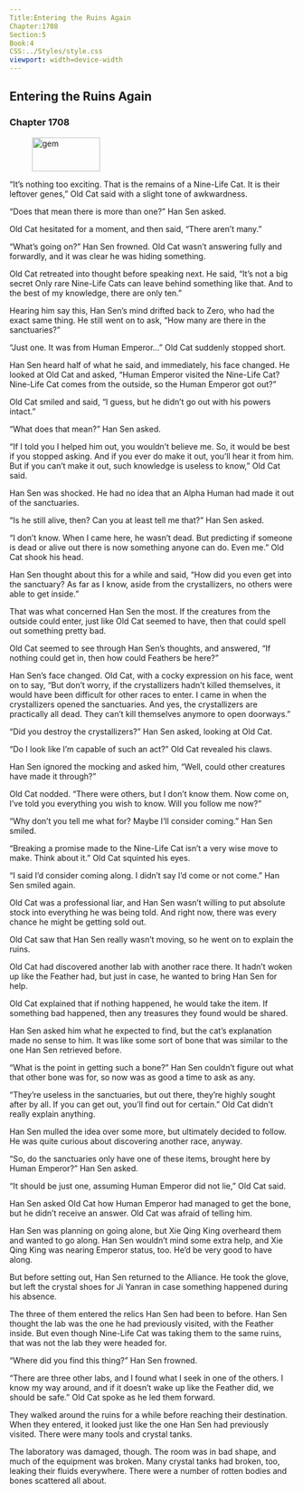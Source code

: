 ```yaml
---
Title:Entering the Ruins Again 
Chapter:1708 
Section:5 
Book:4 
CSS:../Styles/style.css 
viewport: width=device-width
---
```

  
## Entering the Ruins Again
### Chapter 1708
  
<figure>
	<img src="../Images/gem.gif" alt="gem" id="gem" width="120" height="60" />
</figure>
  

  
“It’s nothing too exciting. That is the remains of a Nine-Life Cat. It is their leftover genes,” Old Cat said with a slight tone of awkwardness.

“Does that mean there is more than one?” Han Sen asked.

Old Cat hesitated for a moment, and then said, “There aren’t many.”

“What’s going on?” Han Sen frowned. Old Cat wasn’t answering fully and forwardly, and it was clear he was hiding something.

Old Cat retreated into thought before speaking next. He said, “It’s not a big secret Only rare Nine-Life Cats can leave behind something like that. And to the best of my knowledge, there are only ten.”

Hearing him say this, Han Sen’s mind drifted back to Zero, who had the exact same thing. He still went on to ask, “How many are there in the sanctuaries?”

“Just one. It was from Human Emperor…” Old Cat suddenly stopped short.

Han Sen heard half of what he said, and immediately, his face changed. He looked at Old Cat and asked, “Human Emperor visited the Nine-Life Cat? Nine-Life Cat comes from the outside, so the Human Emperor got out?”

Old Cat smiled and said, “I guess, but he didn’t go out with his powers intact.”

“What does that mean?” Han Sen asked.

“If I told you I helped him out, you wouldn’t believe me. So, it would be best if you stopped asking. And if you ever do make it out, you’ll hear it from him. But if you can’t make it out, such knowledge is useless to know,” Old Cat said.

Han Sen was shocked. He had no idea that an Alpha Human had made it out of the sanctuaries.

“Is he still alive, then? Can you at least tell me that?” Han Sen asked.

“I don’t know. When I came here, he wasn’t dead. But predicting if someone is dead or alive out there is now something anyone can do. Even me.” Old Cat shook his head.

Han Sen thought about this for a while and said, “How did you even get into the sanctuary? As far as I know, aside from the crystallizers, no others were able to get inside.”

That was what concerned Han Sen the most. If the creatures from the outside could enter, just like Old Cat seemed to have, then that could spell out something pretty bad.

Old Cat seemed to see through Han Sen’s thoughts, and answered, “If nothing could get in, then how could Feathers be here?”

Han Sen’s face changed. Old Cat, with a cocky expression on his face, went on to say, “But don’t worry, if the crystallizers hadn’t killed themselves, it would have been difficult for other races to enter. I came in when the crystallizers opened the sanctuaries. And yes, the crystallizers are practically all dead. They can’t kill themselves anymore to open doorways.”

“Did you destroy the crystallizers?” Han Sen asked, looking at Old Cat.

“Do I look like I’m capable of such an act?” Old Cat revealed his claws.

Han Sen ignored the mocking and asked him, “Well, could other creatures have made it through?”

Old Cat nodded. “There were others, but I don’t know them. Now come on, I’ve told you everything you wish to know. Will you follow me now?”

“Why don’t you tell me what for? Maybe I’ll consider coming.” Han Sen smiled.

“Breaking a promise made to the Nine-Life Cat isn’t a very wise move to make. Think about it.” Old Cat squinted his eyes.

“I said I’d consider coming along. I didn’t say I’d come or not come.” Han Sen smiled again.

Old Cat was a professional liar, and Han Sen wasn’t willing to put absolute stock into everything he was being told. And right now, there was every chance he might be getting sold out.

Old Cat saw that Han Sen really wasn’t moving, so he went on to explain the ruins.

Old Cat had discovered another lab with another race there. It hadn’t woken up like the Feather had, but just in case, he wanted to bring Han Sen for help.

Old Cat explained that if nothing happened, he would take the item. If something bad happened, then any treasures they found would be shared.

Han Sen asked him what he expected to find, but the cat’s explanation made no sense to him. It was like some sort of bone that was similar to the one Han Sen retrieved before.

“What is the point in getting such a bone?” Han Sen couldn’t figure out what that other bone was for, so now was as good a time to ask as any.

“They’re useless in the sanctuaries, but out there, they’re highly sought after by all. If you can get out, you’ll find out for certain.” Old Cat didn’t really explain anything.

Han Sen mulled the idea over some more, but ultimately decided to follow. He was quite curious about discovering another race, anyway.

“So, do the sanctuaries only have one of these items, brought here by Human Emperor?” Han Sen asked.

“It should be just one, assuming Human Emperor did not lie,” Old Cat said.

Han Sen asked Old Cat how Human Emperor had managed to get the bone, but he didn’t receive an answer. Old Cat was afraid of telling him.

Han Sen was planning on going alone, but Xie Qing King overheard them and wanted to go along. Han Sen wouldn’t mind some extra help, and Xie Qing King was nearing Emperor status, too. He’d be very good to have along.

But before setting out, Han Sen returned to the Alliance. He took the glove, but left the crystal shoes for Ji Yanran in case something happened during his absence.

The three of them entered the relics Han Sen had been to before. Han Sen thought the lab was the one he had previously visited, with the Feather inside. But even though Nine-Life Cat was taking them to the same ruins, that was not the lab they were headed for.

“Where did you find this thing?” Han Sen frowned.

“There are three other labs, and I found what I seek in one of the others. I know my way around, and if it doesn’t wake up like the Feather did, we should be safe.” Old Cat spoke as he led them forward.

They walked around the ruins for a while before reaching their destination. When they entered, it looked just like the one Han Sen had previously visited. There were many tools and crystal tanks.

The laboratory was damaged, though. The room was in bad shape, and much of the equipment was broken. Many crystal tanks had broken, too, leaking their fluids everywhere. There were a number of rotten bodies and bones scattered all about.
